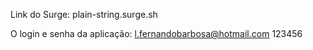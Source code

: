 Link do Surge: plain-string.surge.sh

O login e senha da aplicação: 
l.fernandobarbosa@hotmail.com
123456

